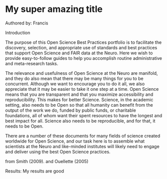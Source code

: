 # My super amazing title

Authored by: Francis

Introduction

The purpose of this Open Science Best Practices portfolio is to facilitate the discovery, selection, and appropriate use of standards and best practices that support Open Science and FAIR data at the Neuro. Here we wish to provide easy-to-follow guides to help you accomplish routine administrative and meta-research tasks. 

The relevance and usefulness of Open Science at the Neuro are manifold, and they do also mean that there may be many things for you to be concurrent. Although we want to encourage you to do it all, we also appreciate that it may be easier to take it one step at a time. Open Science means that you are transparent and that you maximize accessibility and reproducibility. This makes for better Science. Science, in the academic setting, also needs to be Open so that all humanity can benefit from the output of the work we do, funded by public funds, or charitable foundations, all of whom want their spent resources to have the longest and best impact for all. Science also needs to be reproducible, and for that, it needs to be Open.

There are a number of these documents for many fields of science created worldwide for Open Science, and our task here is to assemble what scientists at the Neuro and like-minded institutes will likely need to engage and deliver using the best Open Science practices.


from Smith (2009). and Ouellette (2005)

Results: My results are good

